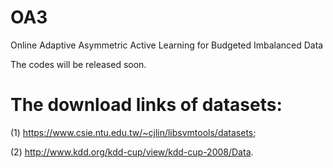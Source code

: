 # OA3
Online Adaptive Asymmetric Active Learning for Budgeted Imbalanced Data 

The codes will be released soon. 



# The download links of datasets: 

(1) https://www.csie.ntu.edu.tw/~cjlin/libsvmtools/datasets; 

(2) http://www.kdd.org/kdd-cup/view/kdd-cup-2008/Data.
